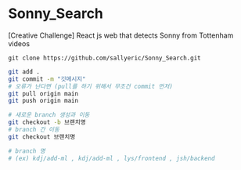 # Sonny_Search
[Creative Challenge] React js web that detects Sonny from Tottenham videos

``` clone
git clone https://github.com/sallyeric/Sonny_Search.git
```


``` bash
git add .
git commit -m "깃메시지"
# 오류가 난다면 (pull를 하기 위해서 무조건 commit 먼저)
git pull origin main
git push origin main
```

``` bash
# 새로운 branch 생성과 이동
git checkout -b 브랜치명
# branch 간 이동
git checkout 브랜치명

# branch 명
# (ex) kdj/add-ml , kdj/add-ml , lys/frontend , jsh/backend
```